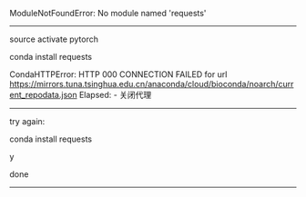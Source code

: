 

<!--
 * @version:
 * @Author: steven
 * @Date: 2020-06-11 14:07:11
 * @LastEditors: steven
 * @LastEditTime: 2020-06-11 14:30:22
 * @Description:
-->
ModuleNotFoundError: No module named 'requests'

---

source activate pytorch

conda install requests

CondaHTTPError: HTTP 000 CONNECTION FAILED for url <https://mirrors.tuna.tsinghua.edu.cn/anaconda/cloud/bioconda/noarch/current_repodata.json>
Elapsed: -
关闭代理


---

try again:

conda install requests

y

done

---

